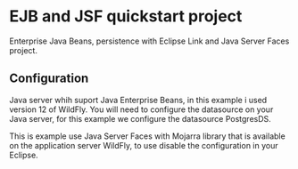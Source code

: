 # EJB and JSF quickstart project
Enterprise Java Beans, persistence with Eclipse Link and Java Server Faces project.

## Configuration
Java server whih suport Java Enterprise Beans, in this example i used version 12 of WildFly. You will need to configure the datasource on your Java server, for this example we configure the datasource PostgresDS. 

This is example use Java Server Faces with Mojarra library that is available on the application server WildFly, to use disable the configuration in your Eclipse.
